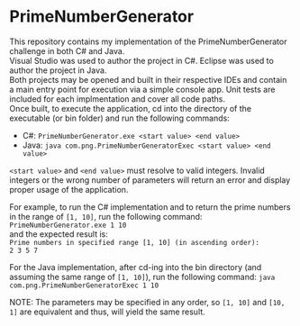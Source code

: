 # PrimeNumberGenerator
This repository contains my implementation of the PrimeNumberGenerator challenge in both C# and Java.  
Visual Studio was used to author the project in C#.  Eclipse was used to author the project in Java.  
Both projects may be opened and built in their respective IDEs and contain a main entry point for execution via a simple console app. Unit tests are included for each implmentation and cover all code paths.  
Once built, to execute the application, cd into the directory of the executable (or bin folder) and run the following commands:  
- C#: `PrimeNumberGenerator.exe <start value> <end value>`
- Java: `java com.png.PrimeNumberGeneratorExec <start value> <end value>`  

`<start value>` and `<end value>` must resolve to valid integers.  Invalid integers or the wrong number of parameters will return an error and display proper usage of the application.

For example, to run the C# implementation and to return the prime numbers in the range of `[1, 10]`, run the following command:  
`PrimeNumberGenerator.exe 1 10`  
and the expected result is:  
`Prime numbers in specified range [1, 10] (in ascending order):`  
`2 3 5 7`

For the Java implementation, after cd-ing into the bin directory (and assuming the same range of `[1, 10]`), run the following command:
`java com.png.PrimeNumberGeneratorExec 1 10`

NOTE: The parameters may be specified in any order, so `[1, 10]` and `[10, 1]` are equivalent and thus, will yield the same result.
